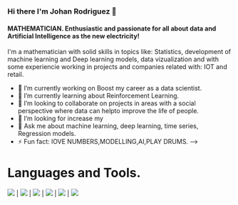 ### Hi there I'm Johan Rodriguez 👋

#### __MATHEMATICIAN. Enthusiastic and passionate for all about data and Artificial Intelligence as the new electricity!__
I'm a mathematician with solid skills in topics like: Statistics, development of machine learning and Deep learning models, data vizualization and with some experiencie working in projects and companies related with: IOT and retail.


- 🔭 I’m currently working on Boost my career as a data scientist.
- 🌱 I’m currently learning about Reinforcement Learning.
- 👯 I’m looking to collaborate on projects in areas with a social perspective where data can helpto improve the life of people.
- 🤔 I’m looking for increase my 
- 💬 Ask me about machine learning, deep learning, time series, Regression models.
- ⚡ Fun fact: lOVE NUMBERS,MODELLING,AI,PLAY DRUMS.
-->

# Languages and Tools.
<img src="https://img.shields.io/badge/-Python-brightgreen"> | <img src="https://img.shields.io/badge/-Pandas-blue"> | <img src="https://img.shields.io/badge/-Sklearn-yellow"> | <img src="https://img.shields.io/badge/-ETL-orange"> | <img src="https://img.shields.io/badge/-MySQL-lightgrey"> | <img src="https://img.shields.io/badge/-Terminal-orange">










